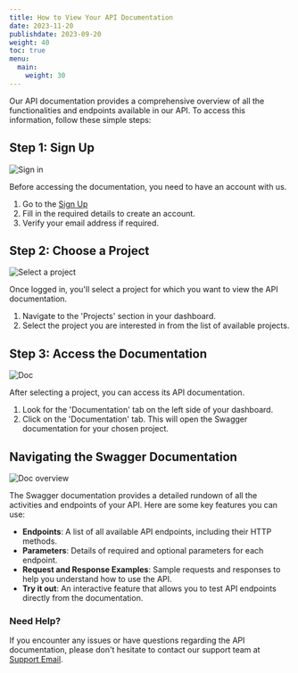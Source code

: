 ```yaml
---
title: How to View Your API Documentation
date: 2023-11-20
publishdate: 2023-09-20
weight: 40
toc: true
menu:
  main:
    weight: 30
---
```


Our API documentation provides a comprehensive overview of all the functionalities and endpoints available in our API. To access this information, follow these simple steps:

## Step 1: Sign Up
![Sign in](../Sign-up.png)

Before accessing the documentation, you need to have an account with us.
1. Go to the [Sign Up](https://app.apitoolkit.io/)
2. Fill in the required details to create an account.
3. Verify your email address if required.

## Step 2: Choose a Project
![Select a project](../create-project2.png)

Once logged in, you'll select a project for which you want to view the API documentation.
1. Navigate to the 'Projects' section in your dashboard.
2. Select the project you are interested in from the list of available projects.

## Step 3: Access the Documentation
![Doc](../doc1.png)

After selecting a project, you can access its API documentation.
1. Look for the 'Documentation' tab on the left side of your dashboard.
2. Click on the 'Documentation' tab. This will open the Swagger documentation for your chosen project.

## Navigating the Swagger Documentation
![Doc overview](../doc2.png)

The Swagger documentation provides a detailed rundown of all the activities and endpoints of your API. Here are some key features you can use:
- **Endpoints**: A list of all available API endpoints, including their HTTP methods.
- **Parameters**: Details of required and optional parameters for each endpoint.
- **Request and Response Examples**: Sample requests and responses to help you understand how to use the API.
- **Try it out**: An interactive feature that allows you to test API endpoints directly from the documentation.

### Need Help?
If you encounter any issues or have questions regarding the API documentation, please don't hesitate to contact our support team at [Support Email](hello@apitoolkit.io).
